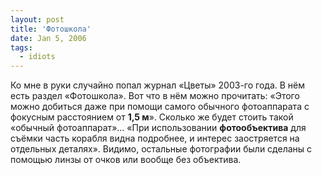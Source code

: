 ```yaml
---
layout: post
title: 'Фотошкола'
date: Jan 5, 2006
tags:
  - idiots
---
```


Ко мне в руки случайно попал журнал «Цветы» 2003-го года. В нём есть раздел «Фотошкола». Вот что в нём можно прочитать: «Этого можно добиться даже при помощи самого обычного фотоаппарата с фокусным расстоянием от **1,5 м**». Сколько же будет стоить такой «обычный фотоаппарат»… «При использовании **фотообъектива** для съёмки часть корабля видна подробнее, и интерес заостряется на отдельных деталях». Видимо, остальные фотографии были сделаны с помощью линзы от очков или вообще без объектива.
